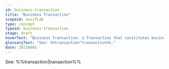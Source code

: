 ```yaml
---
id: business-transaction
title: "Business Transaction"
scopeid: essifLab
type: concept
typeid: business-transaction
stage: draft
hoverText: "Business Transaction: a Transaction that constitutes business of its participating Parties."
glossaryText: "See: %%transaction^transaction%%."
date: 20210601
---
```


See: %%transaction|transaction%%
